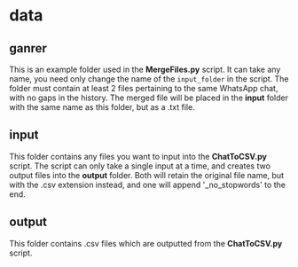 # data

## ganrer

This is an example folder used in the **MergeFiles.py** script. It can take any name, you need only change the name of the `input_folder` in the script. The folder must contain at least 2 files pertaining to the same WhatsApp chat, with no gaps in the history. The merged file will be placed in the **input** folder with the same name as this folder, but as a .txt file.

## input

This folder contains any files you want to input into the **ChatToCSV.py** script. The script can only take a single input at a time, and creates two output files into the **output** folder. Both will retain the original file name, but with the .csv extension instead, and one will append '\_no\_stopwords' to the end.

## output

This folder contains .csv files which are outputted from the **ChatToCSV.py** script.

